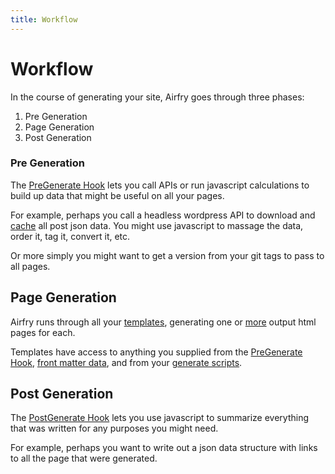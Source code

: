 ```yaml
---
title: Workflow
---
```


# Workflow

In the course of generating your site, Airfry goes through three phases:

1. Pre Generation
2. Page Generation
3. Post Generation

### Pre Generation

The [PreGenerate Hook](/docs/templates/preGenerate/) lets you call APIs or run javascript calculations to build up data that might be useful on all your pages.

For example, perhaps you call a headless wordpress API to download and [cache](/docs/performance/cache/) all post json data. You
might use javascript to massage the data, order it, tag it, convert it, etc.

Or more simply you might want to get a version from your git tags to pass to all pages.

## Page Generation

Airfry runs through all your [templates](/docs/templates/templates/), generating one or [more](/docs/templates/pagesFromData/) output html pages for each.

Templates have access to anything you supplied from the [PreGenerate Hook](/docs/templates/preGenerate/), [front matter data](/docs/templates/frontmatter/), and from your [generate scripts](/docs/templates/generateScript/).

## Post Generation

The [PostGenerate Hook](/docs/templates/postGenerate/) lets you use javascript to summarize everything that was written for any purposes you might need.

For example, perhaps you want to write out a json data structure with links to all the page that were generated.

